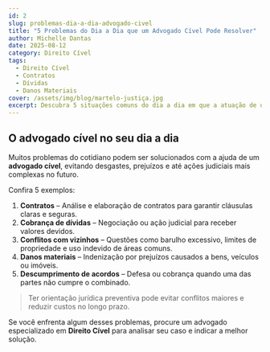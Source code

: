 ```yaml
---
id: 2
slug: problemas-dia-a-dia-advogado-civel
title: "5 Problemas do Dia a Dia que um Advogado Cível Pode Resolver"
author: Michelle Dantas
date: 2025-08-12
category: Direito Cível
tags:
  - Direito Cível
  - Contratos
  - Dívidas
  - Danos Materiais
cover: /assets/img/blog/martelo-justiça.jpg
excerpt: Descubra 5 situações comuns do dia a dia em que a atuação de um advogado cível pode evitar prejuízos e garantir seus direitos.
---
```


## O advogado cível no seu dia a dia

Muitos problemas do cotidiano podem ser solucionados com a ajuda de um **advogado cível**, evitando desgastes, prejuízos e até ações judiciais mais complexas no futuro.

Confira 5 exemplos:

1. **Contratos** – Análise e elaboração de contratos para garantir cláusulas claras e seguras.  
2. **Cobrança de dívidas** – Negociação ou ação judicial para receber valores devidos.  
3. **Conflitos com vizinhos** – Questões como barulho excessivo, limites de propriedade e uso indevido de áreas comuns.  
4. **Danos materiais** – Indenização por prejuízos causados a bens, veículos ou imóveis.  
5. **Descumprimento de acordos** – Defesa ou cobrança quando uma das partes não cumpre o combinado.

> Ter orientação jurídica preventiva pode evitar conflitos maiores e reduzir custos no longo prazo.

Se você enfrenta algum desses problemas, procure um advogado especializado em **Direito Cível** para analisar seu caso e indicar a melhor solução.
